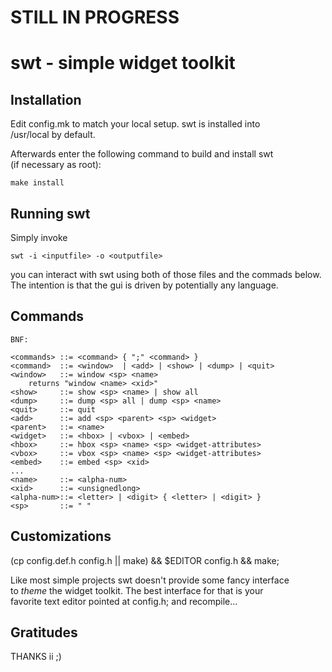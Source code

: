 # STILL IN PROGRESS

swt - simple widget toolkit
===========================

Installation
------------
Edit config.mk to match your local setup. swt is installed into  
/usr/local by default.   

Afterwards enter the following command to build and install swt  
(if necessary as root): 

    make install 


Running swt
-----------
Simply invoke  

	swt -i <inputfile> -o <outputfile>

you can interact with swt using both of those files and the commads below.  
The intention is that the gui is driven by potentially any language.  

Commands
--------

	BNF:

	<commands> ::= <command> { ";" <command> }  
	<command>  ::= <window>  | <add> | <show> | <dump> | <quit>  
	<window>   ::= window <sp> <name>  
		returns "window <name> <xid>"  
	<show>     ::= show <sp> <name> | show all  
	<dump>     ::= dump <sp> all | dump <sp> <name>  
	<quit>     ::= quit  
	<add>      ::= add <sp> <parent> <sp> <widget>  
	<parent>   ::= <name>  
	<widget>   ::= <hbox> | <vbox> | <embed>  
	<hbox>     ::= hbox <sp> <name> <sp> <widget-attributes>  
	<vbox>     ::= vbox <sp> <name> <sp> <widget-attributes>  
	<embed>    ::= embed <sp> <xid>  
	...
	<name>     ::= <alpha-num>  
	<xid>      ::= <unsignedlong>  
	<alpha-num>::= <letter> | <digit> { <letter> | <digit> }  
	<sp>       ::= " "  

Customizations
--------------
(cp config.def.h config.h || make) && $EDITOR config.h && make;

Like most simple projects swt doesn't provide some fancy interface  
to *theme* the widget toolkit.  The best interface for that is your  
favorite text editor pointed at config.h; and recompile...  

Gratitudes
----------
THANKS ii ;) 
